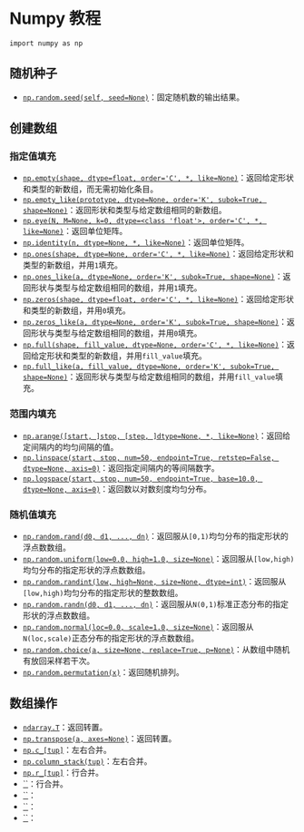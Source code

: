 # Numpy 教程


<!--more-->

`import numpy as np`

## 随机种子

- [`np.random.seed(self, seed=None)`](https://numpy.org/devdocs/reference/random/generated/numpy.random.seed.html)：固定随机数的输出结果。

## 创建数组

### 指定值填充

- [`np.empty(shape, dtype=float, order='C', *, like=None)`](https://numpy.org/devdocs/reference/generated/numpy.empty.html)：返回给定形状和类型的新数组，而无需初始化条目。
- [`np.empty_like(prototype, dtype=None, order='K', subok=True, shape=None)`](https://numpy.org/devdocs/reference/generated/numpy.empty_like.html)：返回形状和类型与给定数组相同的新数组。
- [`np.eye(N, M=None, k=0, dtype=<class 'float'>, order='C', *, like=None)`](https://numpy.org/devdocs/reference/generated/numpy.eye.html)：返回单位矩阵。
- [`np.identity(n, dtype=None, *, like=None)`](https://numpy.org/devdocs/reference/generated/numpy.identity.html)：返回单位矩阵。
- [`np.ones(shape, dtype=None, order='C', *, like=None)`](https://numpy.org/devdocs/reference/generated/numpy.ones.html)：返回给定形状和类型的新数组，并用`1`填充。
- [`np.ones_like(a, dtype=None, order='K', subok=True, shape=None)`](https://numpy.org/devdocs/reference/generated/numpy.ones_like.html)：返回形状与类型与给定数组相同的数组，并用`1`填充。
- [`np.zeros(shape, dtype=float, order='C', *, like=None)`](https://numpy.org/devdocs/reference/generated/numpy.zeros.html)：返回给定形状和类型的新数组，并用`0`填充。
- [`np.zeros_like(a, dtype=None, order='K', subok=True, shape=None)`](https://numpy.org/devdocs/reference/generated/numpy.zeros_like.html)：返回形状与类型与给定数组相同的数组，并用`0`填充。
- [`np.full(shape, fill_value, dtype=None, order='C', *, like=None)`](https://numpy.org/devdocs/reference/generated/numpy.full.html)：返回给定形状和类型的新数组，并用`fill_value`填充。
- [`np.full_like(a, fill_value, dtype=None, order='K', subok=True, shape=None)`](https://numpy.org/devdocs/reference/generated/numpy.full_like.html)：返回形状与类型与给定数组相同的数组，并用`fill_value`填充。

### 范围内填充

- [`np.arange([start, ]stop, [step, ]dtype=None, *, like=None)`](https://numpy.org/devdocs/reference/generated/numpy.arange.html)：返回给定间隔内的均匀间隔的值。
- [`np.linspace(start, stop, num=50, endpoint=True, retstep=False, dtype=None, axis=0)`](https://numpy.org/devdocs/reference/generated/numpy.linspace.html)：返回指定间隔内的等间隔数字。
- [`np.logspace(start, stop, num=50, endpoint=True, base=10.0, dtype=None, axis=0)`](https://numpy.org/devdocs/reference/generated/numpy.logspace.html)：返回数以对数刻度均匀分布。

### 随机值填充

- [`np.random.rand(d0, d1, ..., dn)`](https://numpy.org/doc/stable/reference/random/generated/numpy.random.RandomState.rand.html)：返回服从`[0,1)`均匀分布的指定形状的浮点数数组。
- [`np.random.uniform(low=0.0, high=1.0, size=None)`](https://numpy.org/devdocs/reference/random/generated/numpy.random.uniform.html)：返回服从`[low,high)`均匀分布的指定形状的浮点数数组。
- [`np.random.randint(low, high=None, size=None, dtype=int)`](https://numpy.org/doc/stable/reference/random/generated/numpy.random.RandomState.randint.html)：返回服从`[low,high)`均匀分布的指定形状的整数数组。
- [`np.random.randn(d0, d1, ..., dn)`](https://numpy.org/devdocs/reference/random/generated/numpy.random.RandomState.randn.html)：返回服从`N(0,1)`标准正态分布的指定形状的浮点数数组。
- [`np.random.normal(loc=0.0, scale=1.0, size=None)`](https://numpy.org/devdocs/reference/random/generated/numpy.random.normal.html)：返回服从`N(loc,scale)`正态分布的指定形状的浮点数数组。
- [`np.random.choice(a, size=None, replace=True, p=None)`](https://numpy.org/devdocs/reference/random/generated/numpy.random.choice.html)：从数组中随机有放回采样若干次。
- [`np.random.permutation(x)`](https://numpy.org/devdocs/reference/random/generated/numpy.random.permutation.html)：返回随机排列。

## 数组操作

- [`ndarray.T`](https://numpy.org/devdocs/reference/generated/numpy.ndarray.T.html)：返回转置。
- [`np.transpose(a, axes=None)`](https://numpy.org/devdocs/reference/generated/numpy.transpose.html)：返回转置。
- [`np.c_[tup]`](https://numpy.org/devdocs/reference/generated/numpy.c_.html)：左右合并。
- [`np.column_stack(tup)`](https://numpy.org/devdocs/reference/generated/numpy.column_stack.html)：左右合并。
- [`np.r_[tup]`]()：行合并。
- [``]()：行合并。
- [``]()：
- [``]()：
- [``]()：

